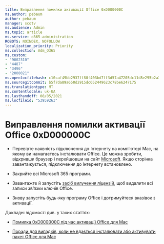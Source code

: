 ```yaml
---
title: Виправлення помилки активації Office 0xD000000C
ms.author: pebaum
author: pebaum
manager: scotv
ms.audience: Admin
ms.topic: article
ms.service: o365-administration
ROBOTS: NOINDEX, NOFOLLOW
localization_priority: Priority
ms.collection: Adm_O365
ms.custom:
- "9002310"
- "4487"
- "3496"
- "2000021"
ms.openlocfilehash: c10caf49bb2937ff80f403bd7ff3d57a47205dc11d8e295b2a34ddacf0eacfad
ms.sourcegitcommit: b5f7da89a650d2915dc652449623c78be6247175
ms.translationtype: MT
ms.contentlocale: uk-UA
ms.lasthandoff: 08/05/2021
ms.locfileid: "53959263"
---
```

# <a name="resolve-office-activation-error-0xd000000c"></a>Виправлення помилки активації Office 0xD000000C

- Перевірте наявність підключення до Інтернету на комп’ютері Mac, на якому ви намагаєтесь інсталювати Office. Це можна зробити, відкривши браузер і перейшовши на сайт [Microsoft](https://www.microsoft.com). Якщо сторінка завантажується, підключення до Інтернету встановлено.

- Закрийте всі Microsoft 365 програми.

- Завантажте й запустіть [засіб вилучення ліцензій](https://go.microsoft.com/fwlink/?linkid=849815), щоб видалити всі записи зв’язки ключів Office.

- Знову запустіть будь-яку програму Office і дотримуйтеся вказівок з активації.

Докладні відомості див. у таких статтях:

- [Помилка 0xD000000C під час активації Office для Mac](https://support.office.com/article/error-0xd000000c-when-activating-office-for-mac-da865931-4658-4829-ba2d-8133390c6d25)

- [Поради для випадків, коли не вдається інсталювати або активувати пакет Office для Mac](https://support.office.com/article/what-to-try-if-you-can-t-install-or-activate-office-for-mac-5efba2b4-b1e6-4e5f-bf3c-6ab945d03dea)
